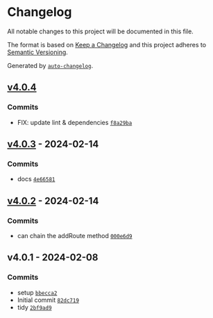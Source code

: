 # Changelog

All notable changes to this project will be documented in this file.

The format is based on [Keep a Changelog](https://keepachangelog.com/en/1.0.0/)
and this project adheres to [Semantic Versioning](https://semver.org/spec/v2.0.0.html).

Generated by [`auto-changelog`](https://github.com/CookPete/auto-changelog).

## [v4.0.4](https://github.com/nichoth/routes/compare/v4.0.3...v4.0.4)

### Commits

- FIX: update lint & dependencies [`f8a29ba`](https://github.com/nichoth/routes/commit/f8a29ba6cbdffed2bc03409aed8e3759c009c6ed)

## [v4.0.3](https://github.com/nichoth/routes/compare/v4.0.2...v4.0.3) - 2024-02-14

### Commits

- docs [`4e66581`](https://github.com/nichoth/routes/commit/4e66581aed166041dc07f361a412c757ab47b2b0)

## [v4.0.2](https://github.com/nichoth/routes/compare/v4.0.1...v4.0.2) - 2024-02-14

### Commits

- can chain the addRoute method [`000e6d9`](https://github.com/nichoth/routes/commit/000e6d9fbffd30404ff5abace3229092d3a4bcba)

## v4.0.1 - 2024-02-08

### Commits

- setup [`bbecca2`](https://github.com/nichoth/routes/commit/bbecca25542d396637f1dcf8291c5a2b6a27246d)
- Initial commit [`82dc719`](https://github.com/nichoth/routes/commit/82dc719f0c0e6826225ee9e1919a1273b5f0787c)
- tidy [`2bf9ad9`](https://github.com/nichoth/routes/commit/2bf9ad9fa92f3e91f515ea12154e195c4c9ffe2f)
